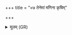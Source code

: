 +++
title = "०७ तेनेमां मणिना कृषिम्"

+++
<details><summary>मूलम् (GR)</summary>

तेनेमां मणिना कृषिम्  
अश्विनाव् अभि रक्षतः  
स भिषग्भ्यां पयो दुहे  
(…) ॥
</details>